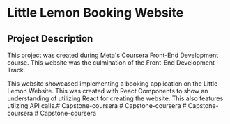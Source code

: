 # Little Lemon Booking Website

## Project Description
This project was created during Meta's Coursera Front-End Development course. This website was the culmination of the Front-End Development Track.

This website showcased implementing a booking application on the Little Lemon Website. This was created with React Components to show an understanding of utilizing React for creating the website. This also features utilzing API calls.#   C a p s t o n e - c o u r s e r a  
 #   C a p s t o n e - c o u r s e r a  
 #   C a p s t o n e - c o u r s e r a  
 #   C a p s t o n e - c o u r s e r a  
 
